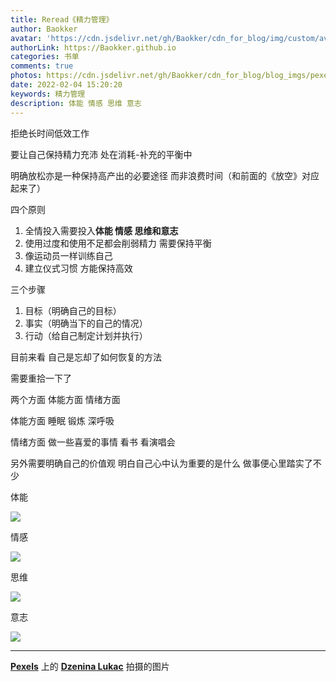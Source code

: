 ```yaml
---
title: Reread《精力管理》
author: Baokker
avatar: 'https://cdn.jsdelivr.net/gh/Baokker/cdn_for_blog/img/custom/avatar.jpg'
authorLink: https://Baokker.github.io
categories: 书单
comments: true
photos: https://cdn.jsdelivr.net/gh/Baokker/cdn_for_blog/blog_imgs/pexels-dzenina-lukac-1583884.jpg
date: 2022-02-04 15:20:20
keywords: 精力管理
description: 体能 情感 思维 意志
---
```






拒绝长时间低效工作

要让自己保持精力充沛 处在消耗-补充的平衡中

明确放松亦是一种保持高产出的必要途径 而非浪费时间（和前面的《放空》对应起来了）

 

四个原则

1. 全情投入需要投入**体能 情感 思维和意志**
2. 使用过度和使用不足都会削弱精力 需要保持平衡
3. 像运动员一样训练自己
4. 建立仪式习惯 方能保持高效

 

三个步骤

1. 目标（明确自己的目标）
2. 事实（明确当下的自己的情况）
3. 行动（给自己制定计划并执行）

 

目前来看 自己是忘却了如何恢复的方法

需要重拾一下了

 

两个方面 体能方面 情绪方面

体能方面 睡眠 锻炼 深呼吸 

情绪方面 做一些喜爱的事情 看书 看演唱会 

另外需要明确自己的价值观 明白自己心中认为重要的是什么 做事便心里踏实了不少



体能

![](https://cdn.jsdelivr.net/gh/Baokker/cdn_for_blog/blog_imgs/20220204151618.png)

情感

![](https://cdn.jsdelivr.net/gh/Baokker/cdn_for_blog/blog_imgs/20220204151755.png)

思维

![](https://cdn.jsdelivr.net/gh/Baokker/cdn_for_blog/blog_imgs/20220204151836.png)

意志

![](https://cdn.jsdelivr.net/gh/Baokker/cdn_for_blog/blog_imgs/20220204151926.png)

---

**[Pexels](https://www.pexels.com/zh-cn/photo/1583884/?utm_content=attributionCopyText&utm_medium=referral&utm_source=pexels)** 上的 **[Dzenina Lukac](https://www.pexels.com/zh-cn/@dzeninalukac?utm_content=attributionCopyText&utm_medium=referral&utm_source=pexels)** 拍摄的图片
